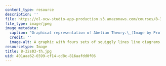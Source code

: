 ```yaml
---
content_type: resource
description: ''
file: https://ol-ocw-studio-app-production.s3.amazonaws.com/courses/8-325-relativistic-quantum-field-theory-iii-spring-2003/401aaa626599cf14cd8c816aafdd0f06_8-32s03-th.jpg
file_type: image/jpeg
image_metadata:
  caption: "Graphical representation of Abelian Theory.\_(Image by Prof. Frank Wilczek.)"
  credit: ''
  image-alt: A graphic with fours sets of squiggly lines line diagrams.
resourcetype: Image
title: 8-32s03-th.jpg
uid: 401aaa62-6599-cf14-cd8c-816aafdd0f06
---
```

